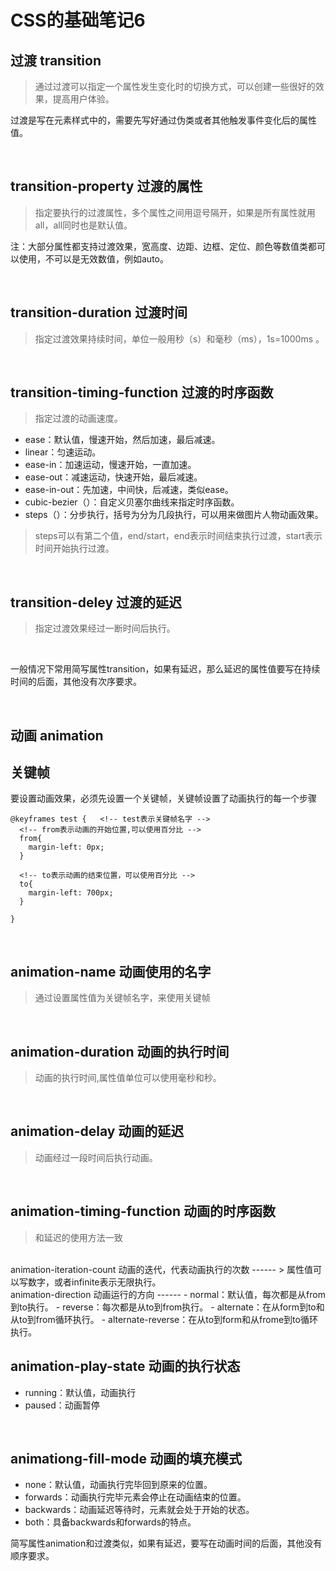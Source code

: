 # CSS的基础笔记6

过渡 transition
---
> 通过过渡可以指定一个属性发生变化时的切换方式，可以创建一些很好的效果，提高用户体验。

过渡是写在元素样式中的，需要先写好通过伪类或者其他触发事件变化后的属性值。

<br/>

transition-property 过渡的属性
------
> 指定要执行的过渡属性，多个属性之间用逗号隔开，如果是所有属性就用all，all同时也是默认值。

注：大部分属性都支持过渡效果，宽高度、边距、边框、定位、颜色等数值类都可以使用，不可以是无效数值，例如auto。

<br/>

transition-duration 过渡时间
------
> 指定过渡效果持续时间，单位一般用秒（s）和毫秒（ms），1s=1000ms 。

<br/>

transition-timing-function 过渡的时序函数
------
> 指定过渡的动画速度。
- ease：默认值，慢速开始，然后加速，最后减速。
- linear：匀速运动。
- ease-in：加速运动，慢速开始，一直加速。
- ease-out：减速运动，快速开始，最后减速。
- ease-in-out：先加速，中间快，后减速，类似ease。
- cubic-bezier（）：自定义贝塞尔曲线来指定时序函数。
- steps（）：分步执行，括号为分为几段执行，可以用来做图片人物动画效果。
> steps可以有第二个值，end/start，end表示时间结束执行过渡，start表示时间开始执行过渡。

<br/>

transition-deley 过渡的延迟
------
> 指定过渡效果经过一断时间后执行。

<br/>

一般情况下常用简写属性transition，如果有延迟，那么延迟的属性值要写在持续时间的后面，其他没有次序要求。

<br/>

动画 animation
---
关键帧
------
要设置动画效果，必须先设置一个关键帧，关键帧设置了动画执行的每一个步骤
```
@keyframes test {   <!-- test表示关键帧名字 -->
  <!-- from表示动画的开始位置,可以使用百分比 -->
  from{
    margin-left: 0px;
  }
  
  <!-- to表示动画的结束位置，可以使用百分比 -->
  to{
    margin-left: 700px;
  }
  
}
```
<br/>

animation-name 动画使用的名字
------
> 通过设置属性值为关键帧名字，来使用关键帧

<br/>

animation-duration 动画的执行时间
------
> 动画的执行时间,属性值单位可以使用毫秒和秒。

<br/>

animation-delay 动画的延迟
------
> 动画经过一段时间后执行动画。

<br/>

animation-timing-function 动画的时序函数
------
> 和延迟的使用方法一致

<br/>
animation-iteration-count 动画的迭代，代表动画执行的次数
------
> 属性值可以写数字，或者infinite表示无限执行。

<br/>
animation-direction 动画运行的方向
------
- normal：默认值，每次都是从from到to执行。
- reverse：每次都是从to到from执行。
- alternate：在从form到to和从to到from循环执行。
- alternate-reverse：在从to到form和从frome到to循环执行。

<br/>

animation-play-state 动画的执行状态
------
- running：默认值，动画执行
- paused：动画暂停

<br/>

animationg-fill-mode 动画的填充模式
------
- none：默认值，动画执行完毕回到原来的位置。
- forwards：动画执行完毕元素会停止在动画结束的位置。
- backwards：动画延迟等待时，元素就会处于开始的状态。
- both：具备backwards和forwards的特点。

简写属性animation和过渡类似，如果有延迟，要写在动画时间的后面，其他没有顺序要求。
